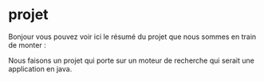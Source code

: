 # projet

Bonjour vous pouvez voir ici le résumé du projet que nous sommes en train de monter :

Nous faisons un projet qui porte sur un moteur de recherche qui serait une application en java.

